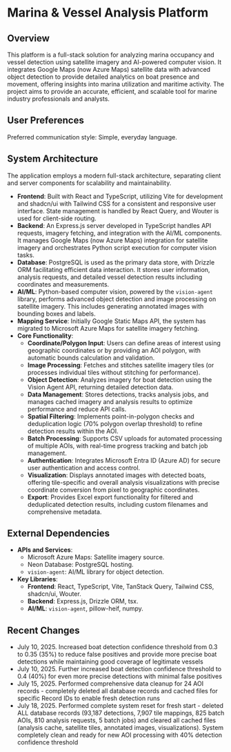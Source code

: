 # Marina & Vessel Analysis Platform

## Overview
This platform is a full-stack solution for analyzing marina occupancy and vessel detection using satellite imagery and AI-powered computer vision. It integrates Google Maps (now Azure Maps) satellite data with advanced object detection to provide detailed analytics on boat presence and movement, offering insights into marina utilization and maritime activity. The project aims to provide an accurate, efficient, and scalable tool for marine industry professionals and analysts.

## User Preferences
Preferred communication style: Simple, everyday language.

## System Architecture
The application employs a modern full-stack architecture, separating client and server components for scalability and maintainability.

- **Frontend**: Built with React and TypeScript, utilizing Vite for development and shadcn/ui with Tailwind CSS for a consistent and responsive user interface. State management is handled by React Query, and Wouter is used for client-side routing.
- **Backend**: An Express.js server developed in TypeScript handles API requests, imagery fetching, and integration with the AI/ML components. It manages Google Maps (now Azure Maps) integration for satellite imagery and orchestrates Python script execution for computer vision tasks.
- **Database**: PostgreSQL is used as the primary data store, with Drizzle ORM facilitating efficient data interaction. It stores user information, analysis requests, and detailed vessel detection results including coordinates and measurements.
- **AI/ML**: Python-based computer vision, powered by the `vision-agent` library, performs advanced object detection and image processing on satellite imagery. This includes generating annotated images with bounding boxes and labels.
- **Mapping Service**: Initially Google Static Maps API, the system has migrated to Microsoft Azure Maps for satellite imagery fetching.
- **Core Functionality**:
    - **Coordinate/Polygon Input**: Users can define areas of interest using geographic coordinates or by providing an AOI polygon, with automatic bounds calculation and validation.
    - **Image Processing**: Fetches and stitches satellite imagery tiles (or processes individual tiles without stitching for performance).
    - **Object Detection**: Analyzes imagery for boat detection using the Vision Agent API, returning detailed detection data.
    - **Data Management**: Stores detections, tracks analysis jobs, and manages cached imagery and analysis results to optimize performance and reduce API calls.
    - **Spatial Filtering**: Implements point-in-polygon checks and deduplication logic (70% polygon overlap threshold) to refine detection results within the AOI.
    - **Batch Processing**: Supports CSV uploads for automated processing of multiple AOIs, with real-time progress tracking and batch job management.
    - **Authentication**: Integrates Microsoft Entra ID (Azure AD) for secure user authentication and access control.
    - **Visualization**: Displays annotated images with detected boats, offering tile-specific and overall analysis visualizations with precise coordinate conversion from pixel to geographic coordinates.
    - **Export**: Provides Excel export functionality for filtered and deduplicated detection results, including custom filenames and comprehensive metadata.

## External Dependencies

- **APIs and Services**:
    - Microsoft Azure Maps: Satellite imagery source.
    - Neon Database: PostgreSQL hosting.
    - `vision-agent`: AI/ML library for object detection.
- **Key Libraries**:
    - **Frontend**: React, TypeScript, Vite, TanStack Query, Tailwind CSS, shadcn/ui, Wouter.
    - **Backend**: Express.js, Drizzle ORM, tsx.
    - **AI/ML**: `vision-agent`, pillow-heif, numpy.

## Recent Changes

- July 10, 2025. Increased boat detection confidence threshold from 0.3 to 0.35 (35%) to reduce false positives and provide more precise boat detections while maintaining good coverage of legitimate vessels
- July 10, 2025. Further increased boat detection confidence threshold to 0.4 (40%) for even more precise detections with minimal false positives
- July 15, 2025. Performed comprehensive data cleanup for 24 AOI records - completely deleted all database records and cached files for specific Record IDs to enable fresh detection runs
- July 18, 2025. Performed complete system reset for fresh start - deleted ALL database records (93,187 detections, 7,907 tile mappings, 825 batch AOIs, 810 analysis requests, 5 batch jobs) and cleared all cached files (analysis cache, satellite tiles, annotated images, visualizations). System completely clean and ready for new AOI processing with 40% detection confidence threshold